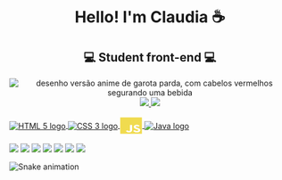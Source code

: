 <div align="center">
<h1>Hello! I'm Claudia ☕</h1> 
</div> 


<div align="center">
<h2> 💻 Student front-end 💻 </h2> 
</div> 

<div align="center">
<img alt="desenho versão anime de garota parda, com cabelos vermelhos segurando uma bebida"  src="https://picrew.me/shareImg/org/202210/338224_iTL6V94z.png"> 
</div> 



<div align="center">
  <a href="https://github.com/claudiadejesusdantas">
  <img height="180em" src="https://github-readme-stats.vercel.app/api?username=claudiadejesusdantas&show_icons=true&theme=highcontrast&include_all_commits=true&count_private=true"/>
  
  <img height="180em" src="https://github-readme-stats.vercel.app/api/top-langs/?username=claudiadejesusdantas&layout=compact&langs_count=7&theme=highcontrast"/>
</div>


<div style="display: inline_block"><br>

<img align="center" alt="HTML 5 logo" height="30" width="40" src="https://cdn.jsdelivr.net/gh/devicons/devicon/icons/html5/html5-original.svg">

<img align="center" alt="CSS 3 logo" height="30" width="40" src="https://cdn.jsdelivr.net/gh/devicons/devicon/icons/css3/css3-original.svg">

<img align="center" alt="Javascript logo" height="30" width="40" src="https://raw.githubusercontent.com/devicons/devicon/master/icons/javascript/javascript-plain.svg">

<img align="center" alt="Java logo" height="30" width="40" src="https://cdn.jsdelivr.net/gh/devicons/devicon/icons/java/java-plain.svg">

  
<br>
<br>


<div> 
  <a href="https://www.instagram.com/claudiadejesusdantascar/" target="_blank">
  <img src="https://img.shields.io/badge/-Instagram-%23E4405F?style=for-the-badge&logo=instagram&logoColor=white" target="_blank"></a>
  
<a href="https://www.facebook.com/claudiadejesusdantas" target="_blank">
<img src="https://img.shields.io/badge/Facebook-1877F2?style=for-the-badge&logo=facebook&logoColor=white" target="_blank"></a> 
 	
  <a href="https://www.twitch.tv/hashtagclaubr" target="_blank">
  <img src="https://img.shields.io/badge/Twitch-9146FF?style=for-the-badge&logo=twitch&logoColor=white" target="_blank"></a>
 
 <a href = "mailto:claudiadejesusdantas@gmail.com">
 <img src="https://img.shields.io/badge/-Gmail-%23333?style=for-the-badge&logo=gmail&logoColor=white" target="_blank"></a>
 
 <a href="https://www.linkedin.com/in/claudiadejesusdantas" target="_blank">
 <img src="https://img.shields.io/badge/-LinkedIn-%230077B5?style=for-the-badge&logo=linkedin&logoColor=white" target="_blank"></a> 

<a href="https://codepen.io/claudiadejesusdantascar" target="_blank">
<img src="https://img.shields.io/badge/Codepen-000000?style=for-the-badge&logo=codepen&logoColor=white" target="_blank"></a> 

<a href="https://twitter.com/claudiadjdantas" target="_blank">
<img src="https://img.shields.io/badge/Twitter-1DA1F2?style=for-the-badge&logo=twitter&logoColor=white" target="_blank"></a> 
 	 
</div>


![Snake animation](https://github.com/claudiadejesusdantas/claudiadejesusdantas/blob/output/github-contribution-grid-snake.svg)

